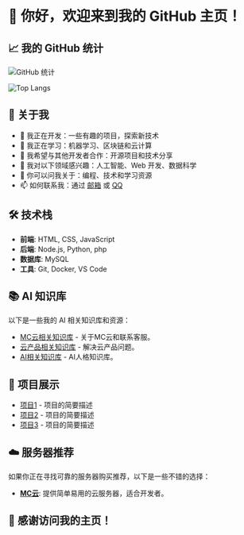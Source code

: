 # 👋 你好，欢迎来到我的 GitHub 主页！

## 📈 我的 GitHub 统计
![GitHub 统计](https://github-readme-stats.vercel.app/api?username=MCYUNIDC&show_icons=true&theme=radical)

![Top Langs](https://github-readme-stats.vercel.app/api/top-langs/?username=MCYUNIDC&layout=compact&theme=radical)

## 🌟 关于我
- 🔭 我正在开发：一些有趣的项目，探索新技术
- 🌱 我正在学习：机器学习、区块链和云计算
- 👯 我希望与其他开发者合作：开源项目和技术分享
- 🤔 我对以下领域感兴趣：人工智能、Web 开发、数据科学
- 💬 你可以问我关于：编程、技术和学习资源
- 📫 如何联系我：通过 [邮箱](mailto:admin@mcyunidc.com) 或 [QQ](http://wpa.qq.com/msgrd?v=3&uin=1317957427&site=qq&menu=yes)

## 🛠️ 技术栈
- **前端**: HTML, CSS, JavaScript
- **后端**: Node.js, Python, php
- **数据库**: MySQL
- **工具**: Git, Docker, VS Code

## 📚 AI 知识库
以下是一些我的 AI 相关知识库和资源：
- [MC云相关知识库](https://github.com/MCYUNIDC/mccloud/) - 关于MC云和联系客服。
- [云产品相关知识库](https://github.com/MCYUNIDC/cart/) - 解决云产品问题。
- [AI相关知识库](https://github.com/MCYUNIDC/ai/) - AI人格知识库。

## 📂 项目展示
- [项目1](https://github.com/你的用户名/项目1) - 项目的简要描述
- [项目2](https://github.com/你的用户名/项目2) - 项目的简要描述
- [项目3](https://github.com/你的用户名/项目3) - 项目的简要描述

## ☁️ 服务器推荐
如果你正在寻找可靠的服务器购买推荐，以下是一些不错的选择：
- **[MC云](https://idc.stay33.cn)**: 提供简单易用的云服务器，适合开发者。

## 🎉 感谢访问我的主页！